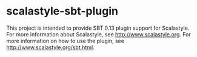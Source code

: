 # scalastyle-sbt-plugin

This project is intended to provide SBT 0.13 plugin support for Scalastyle.
For more information about Scalastyle, see http://www.scalastyle.org. For more information on how to use the plugin, see http://www.scalastyle.org/sbt.html.
